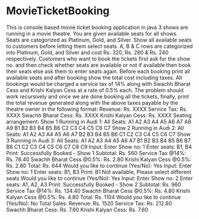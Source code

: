 # MovieTicketBooking
This is console based movie ticket booking application in java
3 shows are running in a movie theatre. You are given available seats for all shows. Seats are
categorized as Platinum, Gold, and Silver. Show all available seats to customers before letting
them select seats. A, B & C rows are categorized into Platinum, Gold, and Silver and cost Rs. 320,
Rs. 280 & Rs. 240 respectively.
Customers who want to book the tickets first ask for the show no. and then check whether seats
are available or not if available then book their seats else ask them to enter seats again.
Before each booking print all available seats and after booking show the total cost including
taxes. All bookings would be charged a service tax of 14% along with Swachh Bharat Cess and
Krishi Kalyan Cess at a rate of 0.5% each.
The problem should work recursively and once we are done booking all the tickets, finally, print
the total revenue generated along with the above taxes payable by the theatre owner in the
following format:
Revenue: Rs. XXXX
Service Tax: Rs. XXXX
Swachh Bharat Cess: Rs. XXXX Krishi Kalyan Cess: Rs. XXXX
Seating arrangement:
Show 1 Running in Audi 1:
All Seats:
A1 A2 A3 A4 A5 A6 A7 A8 A9
B1 B2 B3 B4 B5 B6
C2 C3 C4 C5 C6 C7
Show 2 Running in Audi 2:
All Seats:
A1 A2 A3 A4 A5 A6 A7
B2 B3 B4 B5 B6
C1 C2 C3 C4 C5 C6 C7
Show 3 Running in Audi 3:
All Seats:
A1 A2 A3 A4 A5 A6 A7
B1 B2 B3 B4 B5 B6 B7 B8
C1 C2 C3 C4 C5 C6 C7 C8 C9
Input:
Enter Show no: 1
Enter seats: B1, B4
Print: Successfully Booked - Show 1
Subtotal: Rs. 560
Service Tax @14%: Rs. 78.40
Swachh Bharat Cess @0.5%: Rs. 2.80
Krishi Kalyan Cess @0.5%: Rs. 2.80
Total: Rs. 644
Would you like to continue (Yes/No): Yes
Input:
Enter Show no: 1
Enter seats: B1, B3
Print: B1 Not available, Please select different seats
Would you like to continue (Yes/No): Yes
Input:
Enter Show no: 2
Enter seats: A1, A2, A3
Print: Successfully Booked - Show 2
Subtotal: Rs. 960
Service Tax @14%: Rs. 134.40
Swachh Bharat Cess @0.5%: Rs. 4.80
Krishi Kalyan Cess @0.5%: Rs. 4.80
Total: Rs. 1104
Would you like to continue (Yes/No): No
Total Sales:
Revenue: Rs. 1520
Service Tax: Rs. 212.80
Swachh Bharat Cess: Rs. 7.60
Krishi Kalyan Cess: Rs. 7.60
